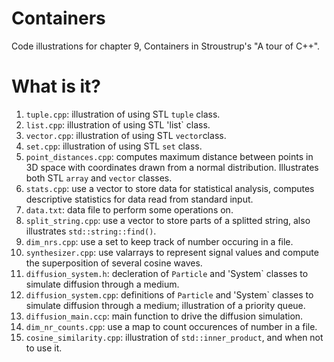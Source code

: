 # Containers
Code illustrations for chapter 9, Containers in Stroustrup's
"A tour of C++".

# What is it?
1. `tuple.cpp`: illustration of using STL `tuple` class.
1. `list.cpp`: illustration of using STL 'list` class.
1. `vector.cpp`: illustration of using STL `vector`class.
1. `set.cpp`: illustration of using STL `set` class.
1. `point_distances.cpp`: computes maximum distance between
    points in 3D space with coordinates drawn from a normal
    distribution.  Illustrates both STL `array` and `vector`
    classes.
1. `stats.cpp`: use a vector to store data for statistical analysis,
    computes descriptive statistics for data read from standard
    input.
1. `data.txt`: data file to perform some operations on.
1. `split_string.cpp`: use a vector to store parts of a splitted
    string, also illustrates `std::string::find()`.
1. `dim_nrs.cpp`: use a set to keep track of number occuring in
    a file.
1. `synthesizer.cpp`: use valarrays to represent signal values and
    compute the superposition of several cosine waves.
1. `diffusion_system.h`: decleration of `Particle` and 'System`
    classes to simulate diffusion through a medium.
1. `diffusion_system.cpp`: definitions of `Particle` and 'System`
    classes to simulate diffusion through a medium;  illustration
    of a priority queue.
1. `diffusion_main.ccp`: main function to drive the diffusion
    simulation.
1. `dim_nr_counts.cpp`: use a map to count occurences of number
    in a file.
1. `cosine_similarity.cpp`: illustration of `std::inner_product`,
    and when not to use it.
